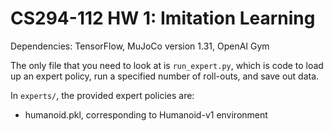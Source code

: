 # CS294-112 HW 1: Imitation Learning

Dependencies: TensorFlow, MuJoCo version 1.31, OpenAI Gym

The only file that you need to look at is `run_expert.py`, which is code to load up an expert policy, run a specified number of roll-outs, and save out data.

In `experts/`, the provided expert policies are:
* humanoid.pkl, corresponding to Humanoid-v1 environment

